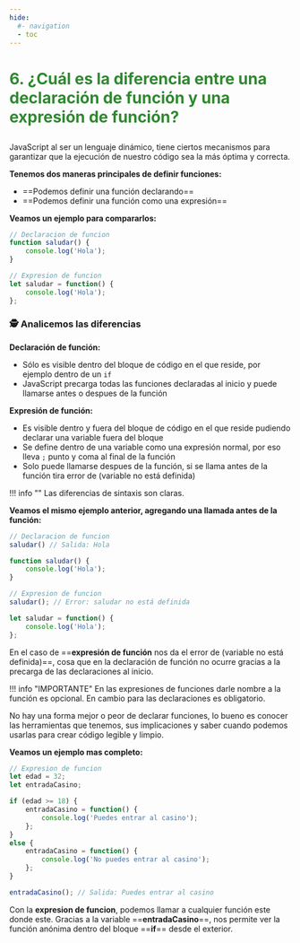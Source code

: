 ```yaml
---
hide:
  #- navigation
  - toc
---
```

# <p style="color:#308830;">**6. ¿Cuál es la diferencia entre una declaración de función y una expresión de función?**</p>
JavaScript al ser un lenguaje dinámico, tiene ciertos mecanismos para garantizar que la ejecución de nuestro código sea la más óptima y correcta.

**Tenemos dos maneras principales de definir funciones:**

  - ==Podemos definir una función declarando== 
  - ==Podemos definir una función como una expresión==

**Veamos un ejemplo para compararlos:**

```js title="ejemplo.js"
// Declaracion de funcion
function saludar() {
    console.log('Hola');
}

// Expresion de funcion
let saludar = function() {
    console.log('Hola');
};
```

### 🕵️ Analicemos las diferencias

**Declaración de función:**

  - Sólo es visible dentro del bloque de código en el que reside, por ejemplo dentro de un `if`
  - JavaScript precarga todas las funciones declaradas al inicio y puede llamarse antes o despues de la función

**Expresión de función:**

  - Es visible dentro y fuera del bloque de código en el que reside pudiendo declarar una variable fuera del bloque
  - Se define dentro de una variable como una expresión normal, por eso lleva `;` punto y coma al final de la función
  - Solo puede llamarse despues de la función, si se llama antes de la función tira error de (variable no está definida)

!!! info ""
    Las diferencias de sintaxis son claras.

**Veamos el mismo ejemplo anterior, agregando una llamada antes de la función:**

```js title="ejemplo.js"
// Declaracion de funcion
saludar() // Salida: Hola

function saludar() {
    console.log('Hola');
}

// Expresion de funcion
saludar(); // Error: saludar no está definida

let saludar = function() {
    console.log('Hola');
};
```

En el caso de ==**expresión de función** nos da el error de (variable no está definida)==, cosa que en la declaración de función no ocurre gracias a la precarga de las declaraciones al inicio.

!!! info "IMPORTANTE"
    En las expresiones de funciones darle nombre a la función es opcional. En cambio para las declaraciones es obligatorio.

No hay una forma mejor o peor de declarar funciones, lo bueno es conocer las herramientas que tenemos, sus implicaciones y saber cuando podemos usarlas para crear código legible y limpio.

**Veamos un ejemplo mas completo:**

```js title="ejemplo.js"
// Expresion de funcion
let edad = 32;
let entradaCasino;

if (edad >= 18) {
    entradaCasino = function() {
        console.log('Puedes entrar al casino');
    };
}
else {
    entradaCasino = function() {
        console.log('No puedes entrar al casino');
    };
}

entradaCasino(); // Salida: Puedes entrar al casino
```

Con la **expresion de funcion**, podemos llamar a cualquier función este donde este. Gracias a la variable ==**entradaCasino**==, nos permite ver la función anónima dentro del bloque ==**if**== desde el exterior.
<br>
<br>
